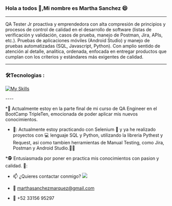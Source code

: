 ### Hola a todos 👋,Mi nombre es Martha Sanchez 😄
---
QA Tester Jr proactiva y emprendedora con alta compresión de principios y procesos de control de calidad en el desarrollo de software (listas de verificación y validación, casos de prueba, manejo de Postman, Jira, APIs, etc.).
Pruebas de aplicaciones móviles (Android Studio) y manejo de pruebas automatizadas (SQL, Javascript, Python). Con amplio  sentido de atención al detalle, analítica, ordenada, enfocada en entregar productos que cumplan con los criterios y estándares más exigentes de  calidad.

---

### :hammer_and_wrench:Tecnologias :
<div id="header" align="left">
  
   [![My Skills](https://skillicons.dev/icons?i=py,postman,java,postgres,github,js,html,jira,sql)](https://skillicons.dev)

</div>
----


*:heartbeat: Actualmente estoy en la parte final de mi curso de QA Engineer en el BootCamp TripleTen, emocionada de poder aplicar mis nuevos conocimientos.

* 🌟: Actualmente estoy practicando con Selenium :blue_book: y ya he realizado proyectos con :computer: lenguaje SQL y Python, utilizando la libreria Pythest y Request, asi como tambien herramientas de Manual Testing, como Jira, Postman y Android Studio.:technologist:

*:detective: Entusiasmada por poner en practica mis conocimientos con pasion y calidad. 💚:

* :mailbox: ¿Quieres contactar conmigo? [![](https://img.shields.io/badge/LinkedIn-0077B5?style=for-the-badge&logo=linkedin&logoColor=white)](https://www.linkedin.com/in/noelianav/)

* :e-mail: marthasanchezmarquez@gmail.com

* :iphone: +52 33156 95297

<!--
**Martha120721/Martha120721** is a ✨ _special_ ✨ repository because its `README.md` (this file) appears on your GitHub profile.

Here are some ideas to get you started:

- 🔭 I’m currently working on ...
- 🌱 I’m currently learning ...
- 👯 I’m looking to collaborate on ...
- 🤔 I’m looking for help with ...
- 💬 Ask me about ...
- 📫 How to reach me: ...
- 😄 Pronouns: ...
- ⚡ Fun fact: ...
-->
